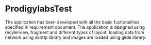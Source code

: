 # ProdigylabsTest
The application has been developed with all the basic fuctionalities specified in requirement document.
The application is designed using recylerview, fragment and different types of layout, loading data from network using okhttp library and images are loaded using glide library.
